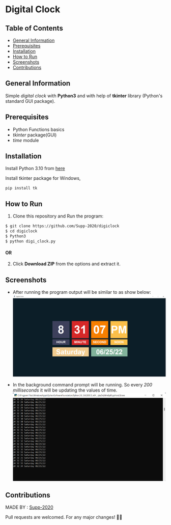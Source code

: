 # Digital Clock


## Table of Contents
* [General Information](#generalinformation)
* [Prerequisites](#prerequisites)
* [Installation](#installations)
* [How to Run](#howtorun)
* [Screenshots](#screenshots)
* [Contributions](#contrinbutions)

## General Information
Simple *digital clock* with **Python3** and with help of **tkinter** library (Python's standard GUI package).

## Prerequisites
- Python Functions basics
- *tkinter* package(GUI)
- *time* module 

## Installation
Install Python 3.10 from [here](https://www.python.org/downloads/)

Install tkinter package for Windows,
``` 
pip install tk
```

## How to Run 
1. Clone this repository and Run the program: 
```
$ git clone https://github.com/Supp-2020/digiclock
$ cd digiclock
$ Python3
$ python digi_clock.py
```
#### OR

2. Click **Download ZIP** from the options and extract it.

## Screenshots
- After running the program output will be similar to as show below:
![Output image ](https://github.com/Supp-2020/digiclock/blob/main/digi_clock.png)

- In the background command prompt will be running. So every *200 milliseconds* it will be updating the values of time.
![Cmd image](https://github.com/Supp-2020/digiclock/blob/main/cmd_prompt.png)

## Contributions
MADE BY : [Supp-2020](https://github.com/Supp-2020)

Pull requests are welcomed. For any major changes! 😶‍🌫
